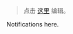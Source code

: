 > 点击 [这里](https://github.com/QuantumObserverIASTU/QuantumObserverIASTU.github.io/blob/main/_includes/events/events.md) 编辑。

Notifications here.


